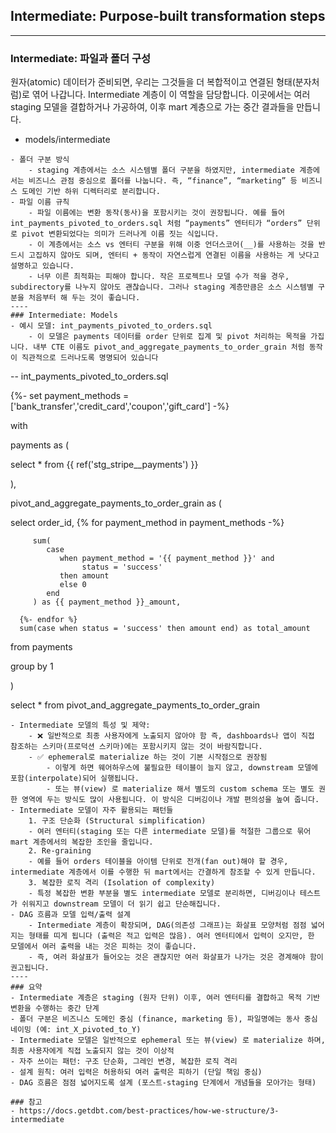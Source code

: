 ## Intermediate: Purpose-built transformation steps
----
### Intermediate: 파일과 폴더 구성
원자(atomic) 데이터가 준비되면, 우리는 그것들을 더 복합적이고 연결된 형태(분자처럼)로 엮어 나갑니다. Intermediate 계층이 이 역할을 담당합니다. 이곳에서는 여러 staging 모델을 결합하거나 가공하여, 이후 mart 계층으로 가는 중간 결과들을 만듭니다.  
- models/intermediate
```
- 폴더 구분 방식
    - staging 계층에서는 소스 시스템별 폴더 구분을 하였지만, intermediate 계층에서는 비즈니스 관점 중심으로 폴더를 나눕니다. 즉, “finance”, “marketing” 등 비즈니스 도메인 기반 하위 디렉터리로 분리합니다.
- 파일 이름 규칙
    - 파일 이름에는 변환 동작(동사)을 포함시키는 것이 권장됩니다. 예를 들어 int_payments_pivoted_to_orders.sql 처럼 “payments” 엔터티가 “orders” 단위로 pivot 변환되었다는 의미가 드러나게 이름 짓는 식입니다.
    - 이 계층에서는 소스 vs 엔터티 구분을 위해 이중 언더스코어(__)를 사용하는 것을 반드시 고집하지 않아도 되며, 엔터티 + 동작이 자연스럽게 연결된 이름을 사용하는 게 낫다고 설명하고 있습니다.
    - 너무 이른 최적화는 피해야 합니다. 작은 프로젝트나 모델 수가 적을 경우, subdirectory를 나누지 않아도 괜찮습니다. 그러나 staging 계층만큼은 소스 시스템별 구분을 처음부터 해 두는 것이 좋습니다.
----
### Intermediate: Models
- 예시 모델: int_payments_pivoted_to_orders.sql
    - 이 모델은 payments 데이터를 order 단위로 집계 및 pivot 처리하는 목적을 가집니다. 내부 CTE 이름도 pivot_and_aggregate_payments_to_order_grain 처럼 동작이 직관적으로 드러나도록 명명되어 있습니다
```
-- int_payments_pivoted_to_orders.sql

{%- set payment_methods = ['bank_transfer','credit_card','coupon','gift_card'] -%}

with

payments as (

   select * from {{ ref('stg_stripe__payments') }}

),

pivot_and_aggregate_payments_to_order_grain as (

   select
      order_id,
      {% for payment_method in payment_methods -%}

         sum(
            case
               when payment_method = '{{ payment_method }}' and
                    status = 'success'
               then amount
               else 0
            end
         ) as {{ payment_method }}_amount,

      {%- endfor %}
      sum(case when status = 'success' then amount end) as total_amount

   from payments

   group by 1

)

select * from pivot_and_aggregate_payments_to_order_grain
```
- Intermediate 모델의 특성 및 제약:
    - ❌ 일반적으로 최종 사용자에게 노출되지 않아야 함 즉, dashboards나 앱이 직접 참조하는 스키마(프로덕션 스키마)에는 포함시키지 않는 것이 바람직합니다. 
    - ✅ ephemeral로 materialize 하는 것이 기본 시작점으로 권장됨
        - 이렇게 하면 웨어하우스에 불필요한 테이블이 늘지 않고, downstream 모델에 포함(interpolate)되어 실행됩니다. 
        - 또는 뷰(view) 로 materialize 해서 별도의 custom schema 또는 별도 권한 영역에 두는 방식도 많이 사용됩니다. 이 방식은 디버깅이나 개발 편의성을 높여 줍니다. 
- Intermediate 모델이 자주 활용되는 패턴들
    1. 구조 단순화 (Structural simplification)
    - 여러 엔터티(staging 또는 다른 intermediate 모델)를 적절한 그룹으로 묶어 mart 계층에서의 복잡한 조인을 줄입니다.
    2. Re-graining
    - 예를 들어 orders 테이블을 아이템 단위로 전개(fan out)해야 할 경우, intermediate 계층에서 이를 수행한 뒤 mart에서는 간결하게 참조할 수 있게 만듭니다.
    3. 복잡한 로직 격리 (Isolation of complexity)
    - 특정 복잡한 변환 부분을 별도 intermediate 모델로 분리하면, 디버깅이나 테스트가 쉬워지고 downstream 모델이 더 읽기 쉽고 단순해집니다.
- DAG 흐름과 모델 입력/출력 설계
    - Intermediate 계층이 확장되며, DAG(의존성 그래프)는 화살표 모양처럼 점점 넓어지는 형태를 띠게 됩니다 (출력은 적고 입력은 많음). 여러 엔터티에서 입력이 오지만, 한 모델에서 여러 출력을 내는 것은 피하는 것이 좋습니다.
    - 즉, 여러 화살표가 들어오는 것은 괜찮지만 여러 화살표가 나가는 것은 경계해야 함이 권고됩니다.
----
### 요약
- Intermediate 계층은 staging (원자 단위) 이후, 여러 엔터티를 결합하고 목적 기반 변환을 수행하는 중간 단계
- 폴더 구분은 비즈니스 도메인 중심 (finance, marketing 등), 파일명에는 동사 중심 네이밍 (예: int_X_pivoted_to_Y)
- Intermediate 모델은 일반적으로 ephemeral 또는 뷰(view) 로 materialize 하며, 최종 사용자에게 직접 노출되지 않는 것이 이상적
- 자주 쓰이는 패턴: 구조 단순화, 그레인 변경, 복잡한 로직 격리
- 설계 원칙: 여러 입력은 허용하되 여러 출력은 피하기 (단일 책임 중심)
- DAG 흐름은 점점 넓어지도록 설계 (포스트-staging 단계에서 개념들을 모아가는 형태)

### 참고
- https://docs.getdbt.com/best-practices/how-we-structure/3-intermediate